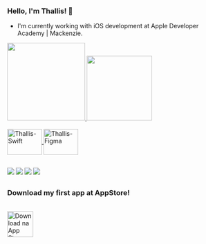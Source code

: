 ### Hello, I'm Thallis! 👋

- I'm currently working with iOS development at Apple Developer Academy | Mackenzie.
<div>
  <a href="https://github.com/thallissousa">
  <img height="180em" src="https://github-readme-stats.vercel.app/api?username=thallissousa&show_icons=true&theme=vision-friendly-dark&include_all_commits=true&count_private=true"/>
  <img height="150.6em" src="https://github-readme-stats.vercel.app/api/top-langs/?username=thallissousa&layout=compact&langs_count=7&theme=vision-friendly-dark"/>
</div>

  <div style="display: inline_block"><br>
  <img align="center" alt="Thallis-Swift" height="60" width="80" src="https://cdn.jsdelivr.net/gh/devicons/devicon/icons/swift/swift-plain.svg">
     <img align="center" alt="Thallis-Figma" height="60" width="80" src="https://cdn.jsdelivr.net/gh/devicons/devicon/icons/figma/figma-plain.svg">
  </div>
  
  ##
  
<div>
    <a href="https://apps.apple.com/br/app/sperifa/id1579177301?l=en" target="_blank"><img src="https://img.shields.io/badge/LinkedIn-0077B5?style=for-the-badge&logo=linkedin&logoColor=white" target="_blank"></a> 
   <a href="https://t.me/thallissousa" target="_blank"><img src="https://img.shields.io/badge/Telegram-2CA5E0?style=for-the-badge&logo=telegram&logoColor=white" target="_blank"></a> 
    <a href = "mailto:thallissousa@outlook.com"><img src="https://img.shields.io/badge/Microsoft_Outlook-0078D4?style=for-the-badge&logo=microsoft-outlook&logoColor=white" target="_blank"></a>
  <a href="https://www.linkedin.com/in/thallissousa/" target="_blank"><img src="https://img.shields.io/badge/LinkedIn-0077B5?style=for-the-badge&logo=linkedin&logoColor=white" target="_blank"></a> 
  
 ## 
  
 ### Download my first app at AppStore!
<a href="https://apps.apple.com/br/app/sperifa/id1579177301?l=en" target="_blank"> <br/>
  <img src="https://raw.githubusercontent.com/gist/thallissousa/2f6f87e1d8e28c762fe40ba227e5591b/raw/1570d3b5c21207c97c88497bf92f26173febaba1/sperifaapp.svg" 
alt="Download na App Store" width="60" height="60"/></a> 
 
  </a>


